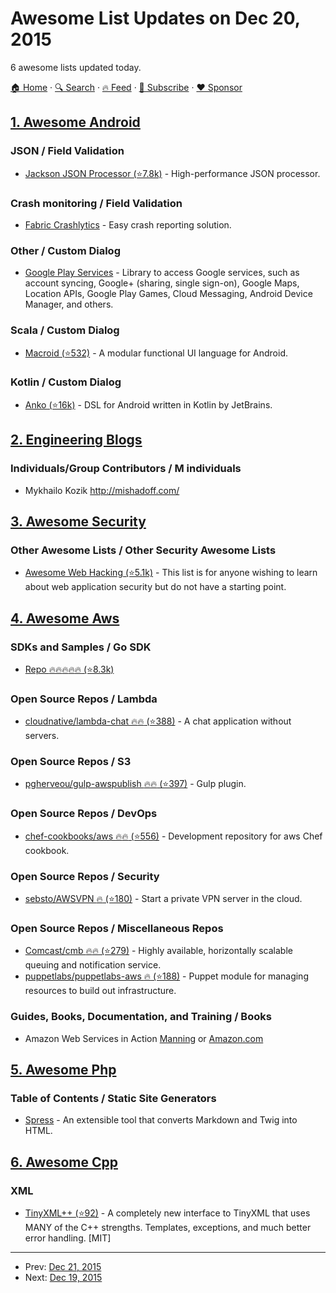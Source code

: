 # Awesome List Updates on Dec 20, 2015

6 awesome lists updated today.

[🏠 Home](/README.md) · [🔍 Search](https://www.trackawesomelist.com/search/) · [🔥 Feed](https://www.trackawesomelist.com/rss.xml) · [📮 Subscribe](https://trackawesomelist.us17.list-manage.com/subscribe?u=d2f0117aa829c83a63ec63c2f&id=36a103854c) · [❤️  Sponsor](https://github.com/sponsors/theowenyoung)



## [1. Awesome Android](/content/JStumpp/awesome-android/README.md)

### JSON / Field Validation

*   [Jackson JSON Processor (⭐7.8k)](https://github.com/FasterXML/jackson) - High-performance JSON processor.

### Crash monitoring / Field Validation

*   [Fabric Crashlytics](https://get.fabric.io/) - Easy crash reporting solution.

### Other / Custom Dialog

*   [Google Play Services](https://developers.google.com/android/guides/overview) - Library to access Google services, such as account syncing, Google+ (sharing, single sign-on), Google Maps, Location APIs, Google Play Games, Cloud Messaging, Android Device Manager, and others.

### Scala / Custom Dialog

*   [Macroid (⭐532)](https://github.com/47deg/macroid) - A modular functional UI language for Android.

### Kotlin / Custom Dialog

*   [Anko (⭐16k)](https://github.com/Kotlin/anko) - DSL for Android written in Kotlin by JetBrains.

## [2. Engineering Blogs](/content/kilimchoi/engineering-blogs/README.md)

### Individuals/Group Contributors / M individuals

*   Mykhailo Kozik <http://mishadoff.com/>

## [3. Awesome Security](/content/sbilly/awesome-security/README.md)

### Other Awesome Lists / Other Security Awesome Lists

*   [Awesome Web Hacking (⭐5.1k)](https://github.com/infoslack/awesome-web-hacking) - This list is for anyone wishing to learn about web application security but do not have a starting point.

## [4. Awesome Aws](/content/donnemartin/awesome-aws/README.md)

### SDKs and Samples / Go SDK

*   [Repo :fire::fire::fire::fire::fire: (⭐8.3k)](https://github.com/aws/aws-sdk-go)

### Open Source Repos / Lambda

*   [cloudnative/lambda-chat :fire::fire: (⭐388)](https://github.com/cloudnative/lambda-chat) - A chat application without servers.

### Open Source Repos / S3

*   [pgherveou/gulp-awspublish :fire::fire: (⭐397)](https://github.com/pgherveou/gulp-awspublish) - Gulp plugin.

### Open Source Repos / DevOps

*   [chef-cookbooks/aws :fire::fire: (⭐556)](https://github.com/chef-cookbooks/aws) - Development repository for aws Chef cookbook.

### Open Source Repos / Security

*   [sebsto/AWSVPN :fire: (⭐180)](https://github.com/sebsto/AWSVPN) - Start a private VPN server in the cloud.

### Open Source Repos / Miscellaneous Repos

*   [Comcast/cmb :fire::fire: (⭐279)](https://github.com/Comcast/cmb) - Highly available, horizontally scalable queuing and notification service.
*   [puppetlabs/puppetlabs-aws :fire: (⭐188)](https://github.com/puppetlabs/puppetlabs-aws) - Puppet module for managing resources to build out infrastructure.

### Guides, Books, Documentation, and Training / Books

*   Amazon Web Services in Action [Manning](https://www.manning.com/books/amazon-web-services-in-action) or [Amazon.com](http://amzn.com/1617292885)

## [5. Awesome Php](/content/ziadoz/awesome-php/README.md)

### Table of Contents / Static Site Generators

*   [Spress](http://spress.yosymfony.com) - An extensible tool that converts Markdown and Twig into HTML.

## [6. Awesome Cpp](/content/fffaraz/awesome-cpp/README.md)

### XML

*   [TinyXML++ (⭐92)](https://github.com/rjpcomputing/ticpp) - A completely new interface to TinyXML that uses MANY of the C++ strengths. Templates, exceptions, and much better error handling. \[MIT]

---

- Prev: [Dec 21, 2015](/content/2015/12/21/README.md)
- Next: [Dec 19, 2015](/content/2015/12/19/README.md)